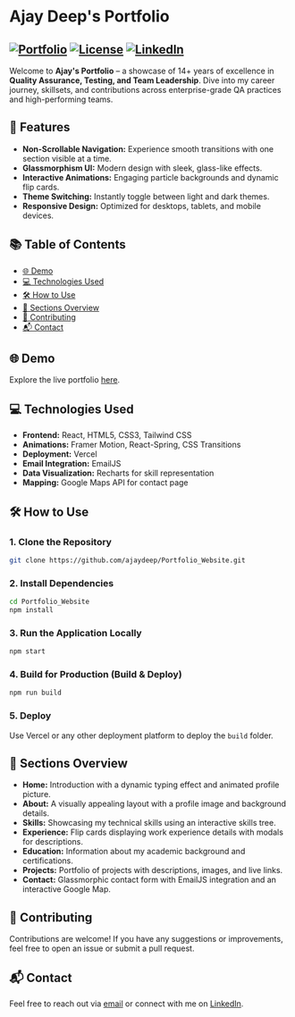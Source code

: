 # Ajay Deep's Portfolio

[![Portfolio](https://img.shields.io/badge/Portfolio-React-blue)](https://ajaydeep-portfolio.vercel.app)
[![License](https://img.shields.io/badge/License-MIT-green)](LICENSE)
[![LinkedIn](https://img.shields.io/badge/Connect-LinkedIn-blue)](https://www.linkedin.com/in/ajayqc/)
---

Welcome to **Ajay's Portfolio** – a showcase of 14+ years of excellence in **Quality Assurance, Testing, and Team Leadership**. Dive into my career journey, skillsets, and contributions across enterprise-grade QA practices and high-performing teams.

## 🚀 Features

- **Non-Scrollable Navigation:** Experience smooth transitions with one section visible at a time.
- **Glassmorphism UI:** Modern design with sleek, glass-like effects.
- **Interactive Animations:** Engaging particle backgrounds and dynamic flip cards.
- **Theme Switching:** Instantly toggle between light and dark themes.
- **Responsive Design:** Optimized for desktops, tablets, and mobile devices.

## 📚 Table of Contents

- [🌐 Demo](#-demo)
- [💻 Technologies Used](#-technologies-used)
- [🛠️ How to Use](#️-how-to-use)
- [📑 Sections Overview](#-sections-overview)
- [🤝 Contributing](#-contributing)
- [📬 Contact](#-contact)

## 🌐 Demo

Explore the live portfolio [here](https://ajaydeep-portfolio.vercel.app/).

## 💻 Technologies Used

- **Frontend:** React, HTML5, CSS3, Tailwind CSS
- **Animations:** Framer Motion, React-Spring, CSS Transitions
- **Deployment:** Vercel
- **Email Integration:** EmailJS
- **Data Visualization:** Recharts for skill representation
- **Mapping:** Google Maps API for contact page

## 🛠️ How to Use

### 1. Clone the Repository
```sh
git clone https://github.com/ajaydeep/Portfolio_Website.git

```

### 2. Install Dependencies
```sh
cd Portfolio_Website
npm install
```

### 3. Run the Application Locally
```sh
npm start
```

### 4. Build for Production (Build & Deploy)
```sh
npm run build
```

### 5. Deploy
Use Vercel or any other deployment platform to deploy the `build` folder.

## 📑 Sections Overview

- **Home:** Introduction with a dynamic typing effect and animated profile picture.
- **About:** A visually appealing layout with a profile image and background details.
- **Skills:** Showcasing my technical skills using an interactive skills tree.
- **Experience:** Flip cards displaying work experience details with modals for descriptions.
- **Education:** Information about my academic background and certifications.
- **Projects:** Portfolio of projects with descriptions, images, and live links.
- **Contact:** Glassmorphic contact form with EmailJS integration and an interactive Google Map.

## 🤝 Contributing

Contributions are welcome! If you have any suggestions or improvements, feel free to open an issue or submit a pull request.

## 📬 Contact

Feel free to reach out via [email](https://ajaydeep-portfolio.vercel.app/connect) or connect with me on [LinkedIn](https://www.linkedin.com/in/ajayqc/).
